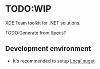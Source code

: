 # TODO:WIP

XDE.Team toolkit for .NET solutions.

TODO:Generate from Specs?

## Development environment
- It's recommended to setup [Local nuget](ops/index.ipynb#local-nuget-repoisitory)
